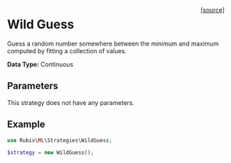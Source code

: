<span style="float:right;"><a href="https://github.com/RubixML/ML/blob/master/src/Strategies/WildGuess.php">[source]</a></span>

# Wild Guess
Guess a random number somewhere between the minimum and maximum computed by fitting a collection of values.

**Data Type:** Continuous

## Parameters
This strategy does not have any parameters.

## Example
```php
use Rubix\ML\Strategies\WildGuess;

$strategy = new WildGuess();
```